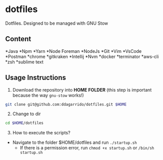 # dotfiles
Dotfiles. Designed to be managed with GNU Stow

## Content
*Java
*Npm
*Yarn
*Node Foreman
*NodeJs
*Git
*Vim
*VsCode
*Postman
*chrome
*gitkraken
*Intellij
*Nvm
*docker
*terminator
*aws-cli
*zsh
*sublime text


## Usage Instructions
1. Download the repository into **HOME FOLDER** (this step is important because the way `gnu-stow` works!)
```sh
git clone git@github.com:ddagarrido/dotfiles.git $HOME
```
2. Change to dir
```bash
cd $HOME/dotfiles
```
3. How to execute the scripts?
* Navigate to the folder $HOME/dotfiles and run `./startup.sh`
  * If there is a permission error, run `chmod +x startup.sh` or `/bin/sh startup.sh`
